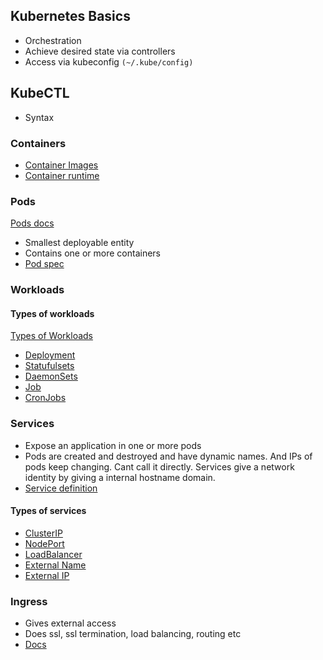 ## Kubernetes Basics

- Orchestration
- Achieve desired state via controllers
- Access via kubeconfig `(~/.kube/config)`

## KubeCTL

- Syntax

### Containers

- [Container Images](https://kubernetes.io/docs/concepts/containers/#container-images)
- [Container runtime](https://kubernetes.io/docs/concepts/containers/#container-runtimes)

### Pods

[Pods docs](https://kubernetes.io/docs/concepts/workloads/pods/)

- Smallest deployable entity
- Contains one or more containers
- [Pod spec](https://kubernetes.io/docs/concepts/workloads/pods/#pod-templates)

### Workloads

#### Types of workloads

[Types of Workloads](https://kubernetes.io/docs/concepts/workloads)

- [Deployment](https://kubernetes.io/docs/concepts/workloads/controllers/deployment/)
- [Statufulsets](https://kubernetes.io/docs/concepts/workloads/controllers/statefulset/)
- [DaemonSets](https://kubernetes.io/docs/concepts/workloads/controllers/daemonset/)
- [Job](https://kubernetes.io/docs/concepts/workloads/controllers/job/)
- [CronJobs](https://kubernetes.io/docs/concepts/workloads/controllers/cron-jobs/)

### Services

- Expose an application in one or more pods
- Pods are created and destroyed and have dynamic names. And IPs of pods keep changing. Cant call it directly. Services give a network identity by giving a internal hostname domain.
- [Service definition](https://kubernetes.io/docs/concepts/services-networking/service/#defining-a-service)

#### Types of services

- [ClusterIP](https://kubernetes.io/docs/concepts/services-networking/service/#publishing-services-service-types)
- [NodePort](https://kubernetes.io/docs/concepts/services-networking/service/#nodeport)
- [LoadBalancer](https://kubernetes.io/docs/concepts/services-networking/service/#loadbalancer)
- [External Name](https://kubernetes.io/docs/concepts/services-networking/service/#externalname)
- [External IP](https://kubernetes.io/docs/concepts/services-networking/service/#external-ips)

### Ingress

- Gives external access
- Does ssl, ssl termination, load balancing, routing etc
- [Docs](https://kubernetes.io/docs/concepts/services-networking/ingress/)
